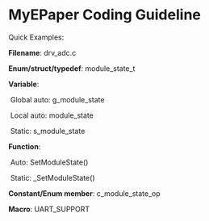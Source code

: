 # MyEPaper Coding Guideline
Quick Examples:

**Filename**: drv_adc.c

**Enum/struct/typedef**: module_state_t

**Variable**:

​	Global auto: g_module_state

​	Local auto: module_state

​	Static: s_module_state

**Function**:

​	Auto: SetModuleState()

​	Static: _SetModuleState()

**Constant/Enum member**: c_module_state_op

**Macro**: UART_SUPPORT
